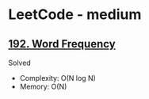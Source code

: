 # LeetCode - medium

## [192. Word Frequency](https://leetcode.com/problems/word-frequency/)

Solved

* Complexity: O(N log N)
* Memory: O(N)
